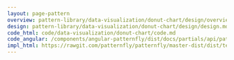 ```yaml
---
layout: page-pattern
overview: pattern-library/data-visualization/donut-chart/design/overview.md
design: pattern-library/data-visualization/donut-chart/design/design.md
code_html: code/data-visualization/donut-chart/code.md
code_angular: /components/angular-patternfly/dist/docs/partials/api/patternfly.charts.directive.pfDonutPctChart.html
impl_html: https://rawgit.com/patternfly/patternfly/master-dist/dist/tests/donut-charts.html
---
```

